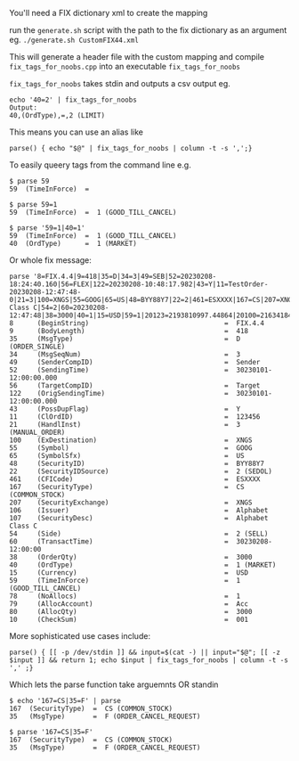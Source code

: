 You'll need a FIX dictionary xml to create the mapping

run the `generate.sh` script with the path to the fix dictionary as an argument eg. `./generate.sh CustomFIX44.xml`

This will generate a header file with the custom mapping and compile `fix_tags_for_noobs.cpp` into an executable `fix_tags_for_noobs`


`fix_tags_for_noobs` takes stdin and outputs a csv output 
eg.

```
echo '40=2' | fix_tags_for_noobs 
Output:
40,(OrdType),=,2 (LIMIT)
```

This means you can use an alias like 
```
parse() { echo "$@" | fix_tags_for_noobs | column -t -s ',';}
```
To easily queery tags from the command line e.g.
```
$ parse 59
59  (TimeInForce)  =  

$ parse 59=1
59  (TimeInForce)  =  1 (GOOD_TILL_CANCEL)

$ parse '59=1|40=1'
59  (TimeInForce)  =  1 (GOOD_TILL_CANCEL)
40  (OrdType)      =  1 (MARKET)
```
Or whole fix message:
```
parse '8=FIX.4.4|9=418|35=D|34=3|49=SEB|52=20230208-18:24:40.160|56=FLEX|122=20230208-10:48:17.982|43=Y|11=TestOrder-20230208-12:47:48-0|21=3|100=XNGS|55=GOOG|65=US|48=BYY88Y7|22=2|461=ESXXXX|167=CS|207=XNGS|106=Alphabet|107=Alphabet Class C|54=2|60=20230208-12:47:48|38=3000|40=1|15=USD|59=1|20123=2193810997.44864|20100=2163418492|10048=US02079K1079|20121=AD|20110=20230113|10049=GOOG.O|20013=549300DNI5UYVM6X6N69|78=1|79=STIFTUTL|80=3000|10=001|'
8      (BeginString)                                  =  FIX.4.4
9      (BodyLength)                                   =  418
35     (MsgType)                                      =  D (ORDER_SINGLE)
34     (MsgSeqNum)                                    =  3
49     (SenderCompID)                                 =  Sender
52     (SendingTime)                                  =  30230101-12:00:00.000
56     (TargetCompID)                                 =  Target
122    (OrigSendingTime)                              =  30230101-12:00:00.000
43     (PossDupFlag)                                  =  Y
11     (ClOrdID)                                      =  123456
21     (HandlInst)                                    =  3 (MANUAL_ORDER)
100    (ExDestination)                                =  XNGS
55     (Symbol)                                       =  GOOG
65     (SymbolSfx)                                    =  US
48     (SecurityID)                                   =  BYY88Y7
22     (SecurityIDSource)                             =  2 (SEDOL)
461    (CFICode)                                      =  ESXXXX
167    (SecurityType)                                 =  CS (COMMON_STOCK)
207    (SecurityExchange)                             =  XNGS
106    (Issuer)                                       =  Alphabet
107    (SecurityDesc)                                 =  Alphabet Class C
54     (Side)                                         =  2 (SELL)
60     (TransactTime)                                 =  30230208-12:00:00
38     (OrderQty)                                     =  3000
40     (OrdType)                                      =  1 (MARKET)
15     (Currency)                                     =  USD
59     (TimeInForce)                                  =  1 (GOOD_TILL_CANCEL)
78     (NoAllocs)                                     =  1
79     (AllocAccount)                                 =  Acc
80     (AllocQty)                                     =  3000
10     (CheckSum)                                     =  001
```

More sophisticated use cases include:
```
parse() { [[ -p /dev/stdin ]] && input=$(cat -) || input="$@"; [[ -z $input ]] && return 1; echo $input | fix_tags_for_noobs | column -t -s ',' ;}
```
Which lets the parse function take arguemnts OR standin
```
$ echo '167=CS|35=F' | parse
167  (SecurityType)  =  CS (COMMON_STOCK)
35   (MsgType)       =  F (ORDER_CANCEL_REQUEST)

$ parse '167=CS|35=F'
167  (SecurityType)  =  CS (COMMON_STOCK)
35   (MsgType)       =  F (ORDER_CANCEL_REQUEST)
```
